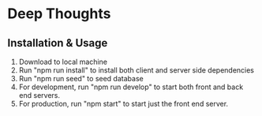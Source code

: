 # Deep Thoughts

## Installation & Usage
1. Download to local machine
2. Run "npm run install" to install both client and server side dependencies
3. Run "npm run seed" to seed database
4. For development, run "npm run develop" to start both front and back end servers.
5. For production, run "npm start" to start just the front end server.